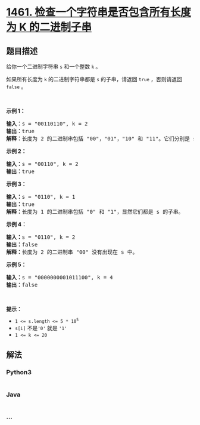 # [1461. 检查一个字符串是否包含所有长度为 K 的二进制子串](https://leetcode-cn.com/problems/check-if-a-string-contains-all-binary-codes-of-size-k)



## 题目描述

<!-- 这里写题目描述 -->

<p>给你一个二进制字符串 <code>s</code> 和一个整数 <code>k</code> 。</p>

<p>如果所有长度为 <code>k</code> 的二进制字符串都是 <code>s</code> 的子串，请返回 <code>true</code> ，否则请返回 <code>false</code> 。</p>

<p> </p>

<p><strong>示例 1：</strong></p>

<pre>
<strong>输入：</strong>s = "00110110", k = 2
<strong>输出：</strong>true
<strong>解释：</strong>长度为 2 的二进制串包括 "00"，"01"，"10" 和 "11"。它们分别是 s 中下标为 0，1，3，2 开始的长度为 2 的子串。
</pre>

<p><strong>示例 2：</strong></p>

<pre>
<strong>输入：</strong>s = "00110", k = 2
<strong>输出：</strong>true
</pre>

<p><strong>示例 3：</strong></p>

<pre>
<strong>输入：</strong>s = "0110", k = 1
<strong>输出：</strong>true
<strong>解释：</strong>长度为 1 的二进制串包括 "0" 和 "1"，显然它们都是 s 的子串。
</pre>

<p><strong>示例 4：</strong></p>

<pre>
<strong>输入：</strong>s = "0110", k = 2
<strong>输出：</strong>false
<strong>解释：</strong>长度为 2 的二进制串 "00" 没有出现在 s 中。
</pre>

<p><strong>示例 5：</strong></p>

<pre>
<strong>输入：</strong>s = "0000000001011100", k = 4
<strong>输出：</strong>false
</pre>

<p> </p>

<p><strong>提示：</strong></p>

<ul>
	<li><code>1 <= s.length <= 5 * 10<sup>5</sup></code></li>
	<li><code>s[i]</code> 不是<code>'0'</code> 就是 <code>'1'</code></li>
	<li><code>1 <= k <= 20</code></li>
</ul>


## 解法

<!-- 这里可写通用的实现逻辑 -->

<!-- tabs:start -->

### **Python3**

<!-- 这里可写当前语言的特殊实现逻辑 -->

```python

```

### **Java**

<!-- 这里可写当前语言的特殊实现逻辑 -->

```java

```

### **...**

```

```

<!-- tabs:end -->
